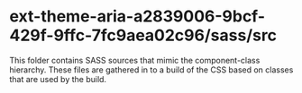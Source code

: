 # ext-theme-aria-a2839006-9bcf-429f-9ffc-7fc9aea02c96/sass/src

This folder contains SASS sources that mimic the component-class hierarchy. These files
are gathered in to a build of the CSS based on classes that are used by the build.
